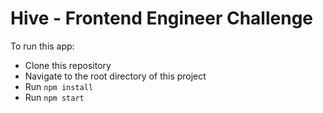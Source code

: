 # Hive - Frontend Engineer Challenge

To run this app:
- Clone this repository
- Navigate to the root directory of this project
- Run `npm install`
- Run `npm start`
